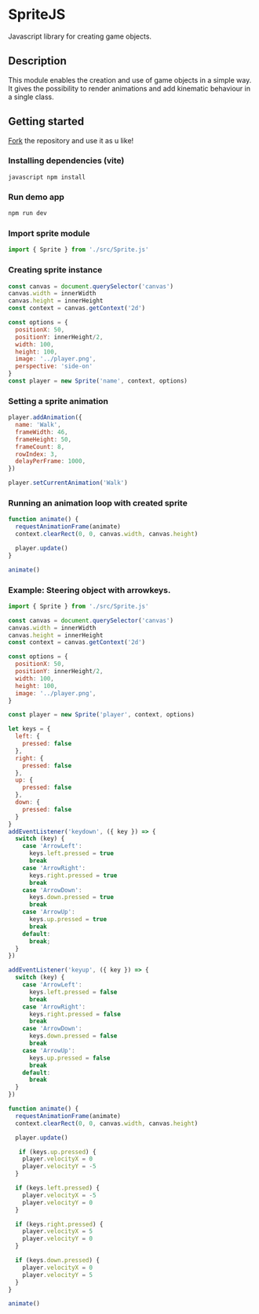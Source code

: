 # SpriteJS
Javascript library for creating game objects.

## Description
This module enables the creation and use of game objects in a simple way. It gives the possibility to render animations and add kinematic behaviour in a single class.

## Getting started
[Fork](https://docs.github.com/en/get-started/quickstart/fork-a-repo) the repository and use it as u like!

### Installing dependencies (vite)
``javascript
  npm install
``
### Run demo app
````javascript
npm run dev
````

### Import sprite module
````javascript 
import { Sprite } from './src/Sprite.js'
````

### Creating sprite instance
````javascript
const canvas = document.querySelector('canvas')
canvas.width = innerWidth
canvas.height = innerHeight
const context = canvas.getContext('2d')

const options = {
  positionX: 50,
  positionY: innerHeight/2,
  width: 100,
  height: 100,
  image: '../player.png',
  perspective: 'side-on'
}
const player = new Sprite('name', context, options)
````

### Setting a sprite animation
````javascript
player.addAnimation({
  name: 'Walk',
  frameWidth: 46,
  frameHeight: 50,
  frameCount: 8,
  rowIndex: 3,
  delayPerFrame: 1000,
})

player.setCurrentAnimation('Walk')
````

### Running an animation loop with created sprite
````javascript
function animate() {
  requestAnimationFrame(animate)
  context.clearRect(0, 0, canvas.width, canvas.height)

  player.update()
}

animate()
````

### Example: Steering object with arrowkeys.
````javascript
import { Sprite } from './src/Sprite.js'

const canvas = document.querySelector('canvas')
canvas.width = innerWidth
canvas.height = innerHeight
const context = canvas.getContext('2d')

const options = {
  positionX: 50,
  positionY: innerHeight/2,
  width: 100,
  height: 100,
  image: '../player.png',
}

const player = new Sprite('player', context, options)

let keys = {
  left: { 
    pressed: false
  },
  right: {
    pressed: false
  },
  up: {
    pressed: false
  },
  down: {
    pressed: false
  }
}
addEventListener('keydown', ({ key }) => {
  switch (key) {
    case 'ArrowLeft':
      keys.left.pressed = true
      break
    case 'ArrowRight':
      keys.right.pressed = true
      break
    case 'ArrowDown':
      keys.down.pressed = true
      break
    case 'ArrowUp':
      keys.up.pressed = true
      break
    default:
      break;
  }
})

addEventListener('keyup', ({ key }) => {
  switch (key) {
    case 'ArrowLeft':
      keys.left.pressed = false
      break
    case 'ArrowRight':
      keys.right.pressed = false
      break
    case 'ArrowDown':
      keys.down.pressed = false
      break
    case 'ArrowUp':
      keys.up.pressed = false
      break
    default:
      break
  }
})

function animate() {
  requestAnimationFrame(animate)
  context.clearRect(0, 0, canvas.width, canvas.height)

  player.update()

   if (keys.up.pressed) {
    player.velocityX = 0
    player.velocityY = -5
  }

  if (keys.left.pressed) {
    player.velocityX = -5
    player.velocityY = 0
  }

  if (keys.right.pressed) {
    player.velocityX = 5
    player.velocityY = 0
  }

  if (keys.down.pressed) {
    player.velocityX = 0
    player.velocityY = 5
  }
}

animate()

````
